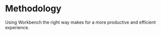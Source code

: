 # Methodology #
Using Workbench the right way makes for a more productive and efficient experience.
